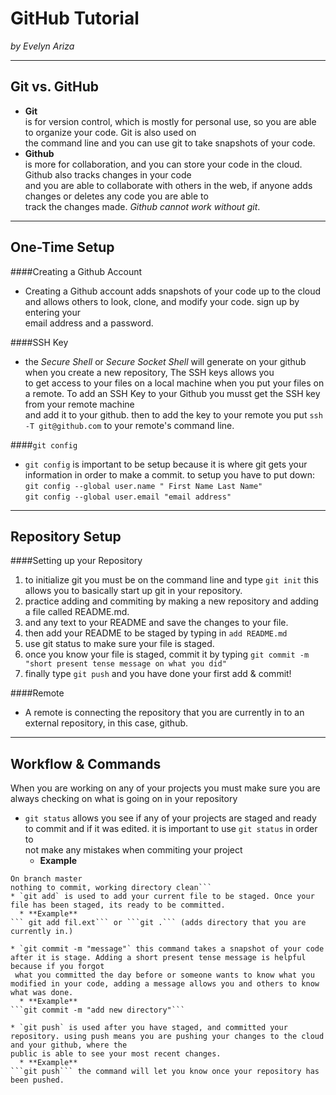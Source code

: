 # GitHub Tutorial

_by Evelyn Ariza_

---
## Git vs. GitHub
* **Git**  
is for version control, which is mostly for personal use, so you are able to organize your code. Git is also used on  
the command line and you can use git to take snapshots of your code. 
* **Github**  
is more for collaboration, and you can store your code in the cloud. Github also tracks changes in your code  
and you are able to collaborate with others in the web, if anyone adds changes or deletes any code you are able to  
track the changes made. *Github cannot work without git*.


---
## One-Time Setup
####Creating a Github Account
* Creating a Github account adds snapshots of your code up to the cloud and allows others to look, clone, and modify your code. sign up by entering your  
email address and a password.

####SSH Key 
* the _Secure Shell_ or _Secure Socket Shell_ will generate on your github when you create a new repository, The SSH keys allows you  
to get access to your files on a local machine when you put your files on a remote. To add an SSH Key to your Github you musst get the SSH key from your remote machine  
and add it to your github. then to add the key to your remote you put ```ssh -T git@github.com``` to your remote's command line.

####`git config`
* `git config` is important to be setup because it is where git gets your information in order to make a commit. to setup you have to put down:  
```git config --global user.name " First Name Last Name"```   
```git config --global user.email "email address"```


---
## Repository Setup
####Setting up your Repository
1. to initialize git you must be on the command line and type `git init` this allows you to basically start up git in your repository.
2. practice adding and commiting by making a new repository and adding a file called README.md.
3. and any text to your README and save the changes to your file.
4. then add your README to be staged by typing in `add README.md`
5. use git status to make sure your file is staged.
6. once you know your file is staged, commit it by typing `git commit -m "short present tense message on what you did"`  
7. finally type `git push` and you have done your first add & commit!  

####Remote
* A remote is connecting the repository that you are currently in to an external repository, in this case, github.

---
## Workflow & Commands
When you are working on any of your projects you must make sure you are always checking on what is going on in your repository  

* `git status` allows you see if any of your projects are staged and ready to commit and if it was edited. it is important to use `git status` in order to  
not make any mistakes when commiting your project  
  * **Example**  
```username-repository:~/workspace/github-tutorial (master) $ git status  
On branch master  
nothing to commit, working directory clean```
* `git add` is used to add your current file to be staged. Once your file has been staged, its ready to be committed.  
  * **Example**  
``` git add fil.ext``` or ```git .``` (adds directory that you are currently in.)   

* `git commit -m "message"` this command takes a snapshot of your code after it is stage. Adding a short present tense message is helpful because if you forgot  
 what you committed the day before or someone wants to know what you modified in your code, adding a message allows you and others to know what was done.  
  * **Example**  
```git commit -m "add new directory"```  

* `git push` is used after you have staged, and committed your repository. using push means you are pushing your changes to the cloud and your github, where the  
public is able to see your most recent changes.  
  * **Example**  
```git push``` the command will let you know once your repository has been pushed.
